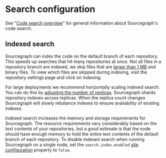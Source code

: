 # Search configuration

See "[Code search overview](../code_search/index.md)" for general information about Sourcegraph's code search.

## Indexed search

Sourcegraph can index the code on the default branch of each repository. This speeds up searches that hit many repositories at once. Not all files in a repository branch are indexed, we skip files that are [larger than 1 MB](../code_search/explanations/search_details.md) and binary files. To view which files are skipped during indexing, visit the repository settings page and click on indexing.

For large deployments we recommend horizontally scaling indexed search. You can do this by [adjusting the number of replicas](https://github.com/sourcegraph/deploy-sourcegraph/blob/master/docs/configure.md#configure-indexed-search-replica-count). Sourcegraph shards repository indexes across replicas. When the replica count changes Sourcegraph will slowly rebalance indexes to ensure availability of existing indexes.

Indexed search increases the memory and storage requirements for Sourcegraph. The resource requirements vary considerably based on the text contents of your repositories, but a good estimate is that the node should have enough memory to hold the entire text contents of the default branch of each repository. To disable indexed search when running Sourcegraph on a single node, set the `search.index.enabled` [site configuration](config/site_config.md) property to `false`.
